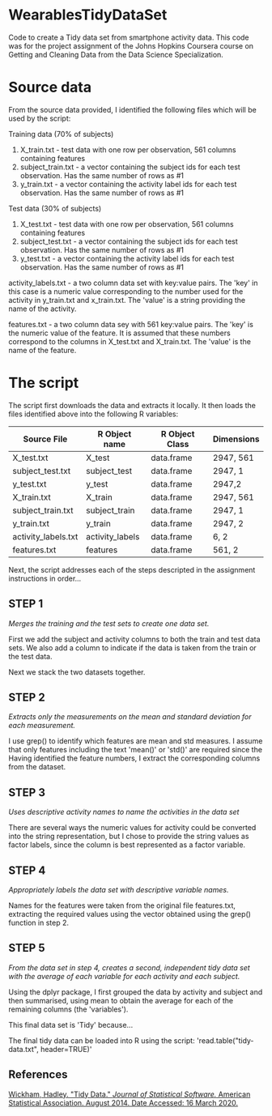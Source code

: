 # WearablesTidyDataSet
Code to create a Tidy data set from smartphone activity data.  This code was for the project assignment of the Johns Hopkins Coursera course on Getting and Cleaning Data from the Data Science Specialization.


# Source data
From the source data provided, I identified the following files which will be used by the script:

Training data (70% of subjects)
1. X_train.txt - test data with one row per observation, 561 columns containing features
2. subject_train.txt - a vector containing the subject ids for each test observation.  Has the same number of rows as #1
3. y_train.txt - a vector containing the activity label ids for each test observation.  Has the same number of rows as #1

Test data (30% of subjects)
1. X_test.txt - test data with one row per observation, 561 columns containing features
2. subject_test.txt - a vector containing the subject ids for each test observation.  Has the same number of rows as #1
3. y_test.txt - a vector containing the activity label ids for each test observation.  Has the same number of rows as #1

activity_labels.txt - a two column data set with key:value pairs.  The 'key' in this case is a numeric value corresponding to the number used for the activity in y_train.txt and x_train.txt.  The 'value' is a string providing the name of the activity.

features.txt - a two column data sey with 561 key:value pairs.  The 'key' is the numeric value of the feature.  It is assumed that these numbers correspond to the columns in X_test.txt and X_train.txt. The 'value' is the name of the feature.

# The script

The script first downloads the data and extracts it locally.  It then loads the files identified above into the following R variables:

Source File | R Object name | R Object Class | Dimensions
------------|---------------|----------------|------------
X_test.txt  | X_test  | data.frame | 2947, 561
subject_test.txt | subject_test | data.frame | 2947, 1
y_test.txt | y_test | data.frame | 2947,2
X_train.txt | X_train | data.frame | 2947, 561
subject_train.txt | subject_train | data.frame | 2947, 1
y_train.txt | y_train | data.frame | 2947, 2
activity_labels.txt | activity_labels | data.frame | 6, 2
features.txt | features | data.frame | 561, 2

Next, the script addresses each of the steps descripted in the assignment instructions in order...


## STEP 1
_Merges the training and the test sets to create one data set._


First we add the subject and activity columns to both the train and test data sets.  We also add a column to indicate if the data is taken from the train or the test data.

Next we stack the two datasets together.

## STEP 2
_Extracts only the measurements on the mean and standard deviation for each measurement._

I use grep() to identify which features are mean and std measures.  I assume that only features including the text 'mean()' or 'std()' are required since the 
Having identified the feature numbers, I extract the corresponding columns from the dataset.

## STEP 3
_Uses descriptive activity names to name the activities in the data set_

There are several ways the numeric values for activity could be converted into the string representation, but I chose to provide the string values as factor labels, since the column is best represented as a factor variable.

## STEP 4
_Appropriately labels the data set with descriptive variable names._

Names for the features were taken from the original file features.txt, extracting the required values using the vector obtained using the grep() function in step 2.

## STEP 5
_From the data set in step 4, creates a second, independent tidy data set with the average of each variable for each activity and each subject._

Using the dplyr package, I first grouped the data by activity and subject and then summarised, using mean to obtain the average for each of the remaining columns (the 'variables').

This final data set is 'Tidy' because...


The final tidy data can be loaded into R using the script:
'read.table("tidy-data.txt", header=TRUE)'

## References
[Wickham, Hadley. "Tidy Data." *Journal of Statistical Software.* American Statistical Association. August 2014. Date Accessed: 16 March 2020.](https://www.jstatsoft.org/index.php/jss/article/view/v059i10/v59i10.pdf)